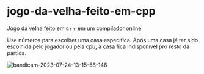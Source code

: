# jogo-da-velha-feito-em-cpp
Jogo da velha feito em c++ em um compilador online

Use números para escolher uma casa específica. Após uma casa já ter sido escolhida pelo jogador ou pela cpu, a casa fica indisponível pro resto da partida.

![bandicam-2023-07-24-13-15-58-148](https://github.com/P7qMXFXqzy/jogo-da-velha-feito-em-cpp/assets/139146483/e91e52d9-f738-4000-8fb9-d4948fdc643d)
